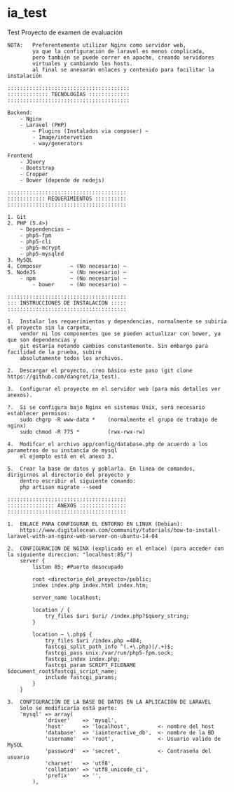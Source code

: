 # ia_test
Test
Proyecto de examen de evaluación

	NOTA:	Preferentemente utilizar Nginx como servidor web,
			ya que la configuración de laravel es menos complicada,
			pero también se puede correr en apache, creando servidores
			virtuales y cambiando los hosts. 
			al final se anexarán enlaces y contenido para facilitar la instalación
		
	:::::::::::::::::::::::::::::::::::::::
	::::::::::::: TECNOLOGÍAS :::::::::::::
	:::::::::::::::::::::::::::::::::::::::

	Backend:
		- Nginx
		- Laravel (PHP)
			~ Plugins (Instalados via composer) ~
			- Image/intervetion
			- way/generators

	Frontend
		- JQuery
		- Bootstrap
		- Cropper
		- Bower (depende de nodejs)

	::::::::::::::::::::::::::::::::::::::
	:::::::::::: REQUERIMIENTOS ::::::::::
	::::::::::::::::::::::::::::::::::::::
			
	1. Git
 	2. PHP (5.4>)
		~ Dependencias ~
		- php5-fpm
		- php5-cli
		- php5-mcrypt
		- php5-mysqlnd
	3. MySQL
	4. Composer	 		~ (No necesario) ~
	5. NodeJS 			~ (No necesario) ~
		- npm 			~ (No necesario) ~
			- bower		~ (No necesario) ~
	
	::::::::::::::::::::::::::::::::::::::
	::: INSTRUCCIONES DE INSTALACION :::::
	::::::::::::::::::::::::::::::::::::::

	1. 	Instalar los requerimientos y dependencias, normalmente se subiría el proyecto sin la carpeta,
		vendor ni los componentes que se pueden actualizar con bower, ya que son dependencias y
		git estaría notando cambios constantemente. Sin embargo para facilidad de la prueba, subiré 
		absolutamente todos los archivos.

	2. 	Descargar el proyecto, creo básico este paso (git clone https://github.com/dangret/ia_test).

	3. 	Configurar el proyecto en el servidor web (para más detalles ver anexos).

	?. 	Si se configura bajo Nginx en sistemas Unix, será necesario establecer permisos:
		sudo chgrp -R www-data *  	(normalmente el grupo de trabajo de nginx)
		sudo chmod -R 775 *			(rwx-rwx-rw)

	4. 	Modifcar el archivo app/config/database.php de acuerdo a los parametros de su instancía de mysql
		el ejemplo está en el anexo 3.

	5. 	Crear la base de datos y poblarla. En linea de comandos, dirigirnos al directorio del proyecto y
		dentro escribir el siguiente comando:
		php artisan migrate --seed   

	::::::::::::::::::::::::::::::::::::::
	::::::::::::::: ANEXOS :::::::::::::::
	::::::::::::::::::::::::::::::::::::::

	1. 	ENLACE PARA CONFIGURAR EL ENTORNO EN LINUX (Debian):
		https://www.digitalocean.com/community/tutorials/how-to-install-laravel-with-an-nginx-web-server-on-ubuntu-14-04

	2. 	CONFIGURACION DE NGINX (explicado en el enlace) (para acceder con la siguiente direccion: "localhost:85/")
		server {
		    listen 85; #Puerto desocupado 
		
		    root <directorio_del_proyecto>/public;
		    index index.php index.html index.htm;
		
		    server_name localhost;
		
		    location / {
		        try_files $uri $uri/ /index.php?$query_string;
		    }
		
		    location ~ \.php$ {
		        try_files $uri /index.php =404;
		        fastcgi_split_path_info ^(.+\.php)(/.+)$;
		        fastcgi_pass unix:/var/run/php5-fpm.sock;
		        fastcgi_index index.php;
		        fastcgi_param SCRIPT_FILENAME $document_root$fastcgi_script_name;
		        include fastcgi_params;
		    }
		}

	3. 	CONFIGURACIÓN DE LA BASE DE DATOS EN LA APLICACIÓN DE LARAVEL
		Solo se modificaría está parte:
		'mysql' => array(
				'driver'    => 'mysql',
				'host'      => 'localhost',        	<- nombre del host
				'database'  => 'iainteractive_db', 	<- nombre de la BD
				'username'  => 'root', 		       	<- Usuario valido de MySQL
				'password'  => 'secret',       		<- Contraseña del usuario
				'charset'   => 'utf8',
				'collation' => 'utf8_unicode_ci',
				'prefix'    => '',
			),


